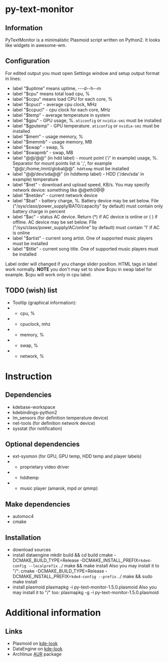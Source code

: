 py-text-monitor
=============

Information
-----------
PyTextMonitor is a minimalistic Plasmoid script written on Python2. It looks like widgets in awesome-wm.

Configuration
-------------
For edited output you must open Settings window and setup output format in lines:
* label "$uptime" means uptime, ---d--h--m
* label "$cpu" means total load cpu, %
* label "$ccpu" means load CPU for each core, %
* label "$cpucl" - average cpu clock, MHz
* label "$ccpucl" - cpu clock for each core, MHz
* label "$temp" - average temperature in system
* label "$gpu" - GPU usage, %. `aticonfig` or `nvidia-smi` must be installed
* label "$gputemp" - GPU temperature. `aticonfig` or `nvidia-smi` must be installed
* label "$mem" - usage memory, %
* label "$memmb" - usage memory, MB
* label "$swap" - swap, %
* label "$swapmb" - swap, MB
* label "@@/@@" (in hdd label) - mount point ('/' in example) usage, %. Separator for mount points list is ';', for example "@@/;/home;/mnt/global@@". `hddtemp` must be installed
* label "@@/dev/sda@@" (in hddtemp label) - HDD ('/dev/sda' in example) temperature
* label "$net" - download and upload speed, KB/s. You may specify network device: something like @@eth0@@
* label "$netdev" - current network device
* label "$bat" - battery charge, %. Battery device may be set below. File ("/sys/class/power_supply/BAT0/capacity" by default) must contain only battery charge in percent
* label "$ac" - status AC device. Return (*) if AC device is online or ( ) if offline. AC device may be set below. FIle ("/sys/class/power_supply/AC/online" by default) must contain '1' if AC is online
* label "$artist" - current song artist. One of supported music players must be installed
* label "$title" - current song title. One of supported music players must be installed

Label order will changed if you change slider position. HTML tags in label work normally.
**NOTE** you don't may set to show $cpu in swap label for example. $cpu will work only in cpu label.

TODO (wish) list
----------------
* Tooltip (graphical information):
* * cpu, %
* * cpuclock, mhz
* * memory, %
* * swap, %
* * network, %

Instruction
===========

Dependencies
------------
* kdebase-workspace
* kdebindings-python2
* lm_sensors (for definition temperature device)
* net-tools (for definition network device)
* sysstat (for notification)

Optional dependencies
---------------------
* ext-sysmon (for GPU, GPU temp, HDD temp and player labels)
* * proprietary video driver
* * hddtemp
* * music player (amarok, mpd or qmmp)

Make dependencies
-----------------
* automoc4
* cmake

Installation
------------
* download sources
* install dataengine
    mkdir build && cd build
    cmake -DCMAKE_BUILD_TYPE=Release -DCMAKE_INSTALL_PREFIX=`kde4-config --localprefix` ../
    make && make install
Also you may install it to "/":
    cmake -DCMAKE_BUILD_TYPE=Release -DCMAKE_INSTALL_PREFIX=`kde4-config --prefix` ../
    make && sudo make install
* install plasmoid
    plasmapkg -i py-text-monitor-1.5.0.plasmoid
Also you may install it to "/" too:
    plasmapkg -g -i py-text-monitor-1.5.0.plasmoid

Additional information
======================

Links
-----
* Plasmoid on [kde-look](http://kde-look.org/content/show.php/Py+Text+Monitor?content=157124)
* DataEngine on [kde-look](http://kde-look.org/content/show.php/Extended+Systemmonitor+DataEngine?content=158773)
* Archlinux [AUR](https://aur.archlinux.org/packages/kdeplasma-applets-pytextmonitor/) package

